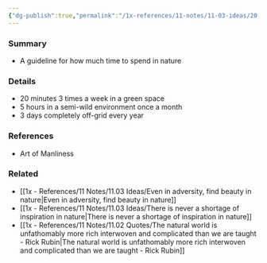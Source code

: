 ```yaml
---
{"dg-publish":true,"permalink":"/1x-references/11-notes/11-03-ideas/20-5-3-rule-for-spending-enough-time-in-nature/","title":"20-5-3 rule for spending enough time in nature","created":"2024-03-20T22:05:17.731+03:00","updated":"2024-03-20T22:05:17.731+03:00"}
---
```


### Summary
- A guideline for how much time to spend in nature

### Details
- 20 minutes 3 times a week in a green space
- 5 hours in a semi-wild environment once a month
- 3 days completely off-grid every year

### References
- Art of Manliness

### Related
- [[1x - References/11 Notes/11.03 Ideas/Even in adversity, find beauty in nature\|Even in adversity, find beauty in nature]]
- [[1x - References/11 Notes/11.03 Ideas/There is never a shortage of inspiration in nature\|There is never a shortage of inspiration in nature]]
- [[1x - References/11 Notes/11.02 Quotes/The natural world is unfathomably more rich interwoven and complicated than we are taught - Rick Rubin\|The natural world is unfathomably more rich interwoven and complicated than we are taught - Rick Rubin]]

